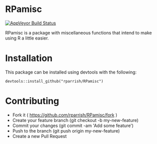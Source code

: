 RPamisc
================

[![AppVeyor Build Status](https://ci.appveyor.com/api/projects/status/github/rparrish/RPamisc?branch=master&svg=true)](https://ci.appveyor.com/project/rparrish/RPamisc)

RPamisc is a package with miscellaneous functions that intend to make using R a little easier.

Installation
============

This package can be installed using devtools with the following:

    devtools::install_github("rparrish/RPamisc")

Contributing
============

-   Fork it ( <https://github.com/rparrish/RPamisc/fork> )
-   Create your feature branch (git checkout -b my-new-feature)
-   Commit your changes (git commit -am 'Add some feature')
-   Push to the branch (git push origin my-new-feature)
-   Create a new Pull Request
